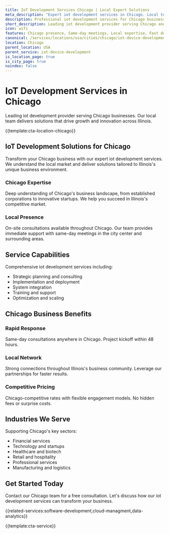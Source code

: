```yaml
---
title: IoT Development Services Chicago | Local Expert Solutions
meta_description: "Expert iot development services in Chicago. Local team, same-day consultations, proven results. Transform your business today."
description: Professional iot development services for Chicago businesses
short_description: Leading iot development provider serving Chicago and Illinois.
icon: wifi
features: Chicago presence, Same-day meetings, Local expertise, Fast deployment, Competitive rates, Proven track record
canonical: /services/locations/usa/cities/chicago/iot-device-development-chicago.html
location: Chicago
parent_location: USA
parent_service: iot-device-development
is_location_page: true
is_city_page: true
noindex: false
---
```


# IoT Development Services in Chicago

Leading iot development provider serving Chicago businesses. Our local team delivers solutions that drive growth and innovation across Illinois.

{{template:cta-location-chicago}}

## IoT Development Solutions for Chicago

Transform your Chicago business with our expert iot development services. We understand the local market and deliver solutions tailored to Illinois's unique business environment.

### Chicago Expertise

Deep understanding of Chicago's business landscape, from established corporations to innovative startups. We help you succeed in Illinois's competitive market.

### Local Presence

On-site consultations available throughout Chicago. Our team provides immediate support with same-day meetings in the city center and surrounding areas.

## Service Capabilities

Comprehensive iot development services including:
- Strategic planning and consulting
- Implementation and deployment
- System integration
- Training and support
- Optimization and scaling

## Chicago Business Benefits

### Rapid Response
Same-day consultations anywhere in Chicago. Project kickoff within 48 hours.

### Local Network
Strong connections throughout Illinois's business community. Leverage our partnerships for faster results.

### Competitive Pricing
Chicago-competitive rates with flexible engagement models. No hidden fees or surprise costs.

## Industries We Serve

Supporting Chicago's key sectors:
- Financial services
- Technology and startups
- Healthcare and biotech
- Retail and hospitality
- Professional services
- Manufacturing and logistics

## Get Started Today

Contact our Chicago team for a free consultation. Let's discuss how our iot development services can transform your business.

{{related-services:software-development,cloud-managment,data-analytics}}

{{template:cta-service}}

